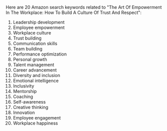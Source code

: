 Here are 20 Amazon search keywords related to "The Art Of Empowerment In The Workplace: How To Build A Culture Of Trust And Respect":

1. Leadership development
2. Employee empowerment
3. Workplace culture
4. Trust building
5. Communication skills
6. Team building
7. Performance optimization
8. Personal growth
9. Talent management
10. Career advancement
11. Diversity and inclusion
12. Emotional intelligence
13. Inclusivity
14. Mentorship
15. Coaching
16. Self-awareness
17. Creative thinking
18. Innovation
19. Employee engagement
20. Workplace happiness
